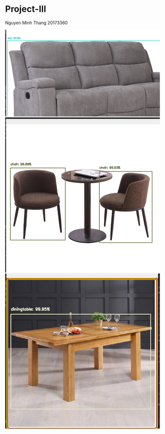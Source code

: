 # Project-III
Nguyen Minh Thang 20173360

![](image/sofa.png)
![](image/chairs.png)
![](image/table.png)
